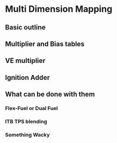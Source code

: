 # Multi Dimension Mapping  

## Basic outline  

## Multiplier and Bias tables  

## VE multiplier  

## Ignition Adder  

## What can be done with them 

### Flex-Fuel or Dual Fuel  

### ITB TPS blending  

### Something Wacky  